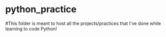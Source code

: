 # python_practice
#This folder is meant to host all the projects/practices that I've done while learning to code Python!
